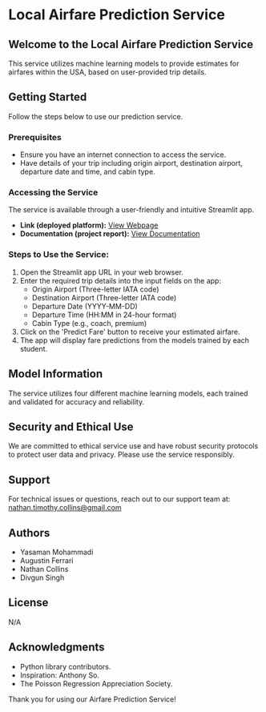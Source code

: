 # Local Airfare Prediction Service

## Welcome to the Local Airfare Prediction Service
This service utilizes machine learning models to provide estimates for airfares within the USA, based on user-provided trip details.

## Getting Started
Follow the steps below to use our prediction service.

### Prerequisites
- Ensure you have an internet connection to access the service.
- Have details of your trip including origin airport, destination airport, departure date and time, and cabin type.

### Accessing the Service
The service is available through a user-friendly and intuitive Streamlit app.

- **Link (deployed platform):** [View Webpage](https://share.streamlit.io/app/appapp-9z354m9flmfnxne6d5h2tp/)
- **Documentation (project report):** [View Documentation](https://docs.google.com/document/d/1YfuTFXsMA1E3aFsDoNB6PihthWi5bXIbE-3-xTM_16A/edit)

### Steps to Use the Service:
1. Open the Streamlit app URL in your web browser.
2. Enter the required trip details into the input fields on the app:
   - Origin Airport (Three-letter IATA code)
   - Destination Airport (Three-letter IATA code)
   - Departure Date (YYYY-MM-DD)
   - Departure Time (HH:MM in 24-hour format)
   - Cabin Type (e.g., coach, premium)
3. Click on the 'Predict Fare' button to receive your estimated airfare.
4. The app will display fare predictions from the models trained by each student.

## Model Information
The service utilizes four different machine learning models, each trained and validated for accuracy and reliability.

## Security and Ethical Use
We are committed to ethical service use and have robust security protocols to protect user data and privacy. Please use the service responsibly.

## Support
For technical issues or questions, reach out to our support team at: nathan.timothy.collins@gmail.com

## Authors
- Yasaman Mohammadi
- Augustin Ferrari
- Nathan Collins
- Divgun Singh

## License
N/A

## Acknowledgments
- Python library contributors.
- Inspiration: Anthony So.
- The Poisson Regression Appreciation Society.

Thank you for using our Airfare Prediction Service!
